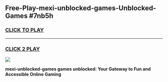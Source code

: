 
## Free-Play-mexi-unblocked-games-Unblocked-Games #7nb5h
<h3>
<a href="https://news.freeplayer.one?title=mexi-unblocked-games&ref=8M">CLICK TO PLAY</a></h3>
<hr>

<h3>
<a href="https://news.freeplayer.one?title=mexi-unblocked-games&ref=8M">CLICK 2 PLAY</a>
  
</h3>

<a href="https://news.freeplayer.one?title=mexi-unblocked-games&ref=8M"><img src="https://clearcache.store/games.png"></a>


**mexi-unblocked-games games unblocked: Your Gateway to Fun and Accessible Online Gaming**

